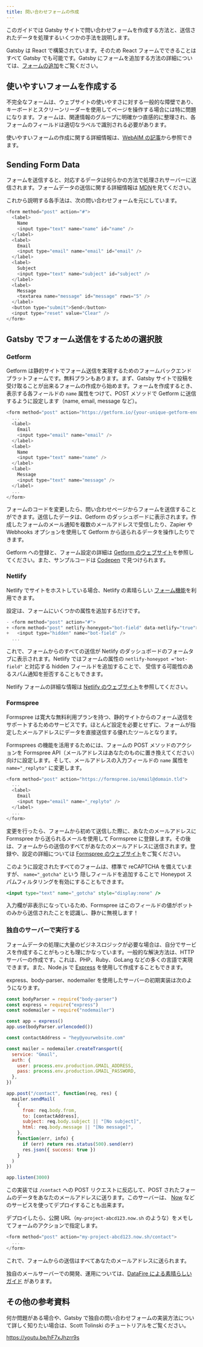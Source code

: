 ```yaml
---
title: 問い合わせフォームの作成
---
```


このガイドでは Gatsby サイトで問い合わせフォームを作成する方法と、送信されたデータを処理するいくつかの手法を説明します。

Gatsby は React で構築されています。そのため React フォームでできることはすべて Gatsby でも可能です。Gatsby にフォームを追加する方法の詳細については、[フォームの追加](/docs/adding-forms/)をご覧ください。

## 使いやすいフォームを作成する

不完全なフォームは、ウェブサイトの使いやすさに対する一般的な障壁であり、キーボードとスクリーンリーダーを使用してページを操作する場合には特に問題になります。フォームは、関連情報のグループに明確かつ直感的に整理され、各フォームのフィールドは適切なラベルで識別される必要があります。

使いやすいフォームの作成に関する詳細情報は、[WebAIM の記事](https://webaim.org/techniques/forms/)から参照できます。

## Sending Form Data

フォームを送信すると、対応するデータは何らかの方法で処理されサーバーに送信されます。フォームデータの送信に関する詳細情報は [MDN](https://developer.mozilla.org/en-US/docs/Learn/HTML/Forms/Sending_and_retrieving_form_data)を見てください。

これから説明する各手法は、次の問い合わせフォームを元にしています。

```jsx:title=src/pages/contact.js
<form method="post" action="#">
  <label>
    Name
    <input type="text" name="name" id="name" />
  </label>
  <label>
    Email
    <input type="email" name="email" id="email" />
  </label>
  <label>
    Subject
    <input type="text" name="subject" id="subject" />
  </label>
  <label>
    Message
    <textarea name="message" id="message" rows="5" />
  </label>
  <button type="submit">Send</button>
  <input type="reset" value="Clear" />
</form>
```

## Gatsby でフォーム送信をするための選択肢

### Getform

Getform は静的サイトでフォーム送信を実現するためのフォームバックエンドプラットフォームです。無料プランもあります。まず、Gatsby サイトで投稿を受け取ることが出来るフォームの作成から始めます。フォームを作成するとき、表示する各フィールドの `name` 属性をつけて、POST メソッドで Getform に送信するように設定します（name, email, message など）。

```jsx:title=src/pages/contact.js
<form method="post" action="https://getform.io/{your-unique-getform-endpoint}">
  ...
  <label>
    Email
    <input type="email" name="email" />
  </label>
  <label>
    Name
    <input type="text" name="name" />
  </label>
  <label>
    Message
    <input type="text" name="message" />
  </label>
  ...
</form>
```

フォームのコードを変更したら、問い合わせページからフォームを送信することができます。送信したデータは、Getform のダッシュボードに表示されます。作成したフォームのメール通知を複数のメールアドレスで受信したり、Zapier や Webhooks オプションを使用して Getform から送られるデータを操作したりできます。

Getform への登録と、フォーム設定の詳細は [Getform のウェブサイト](https://getform.io/)を参照してください。また、サンプルコードは [Codepen](https://codepen.io/getform) で見つけられます。

### Netlify

Netlify でサイトをホストしている場合、Netlify の素晴らしい [フォーム機能](https://www.netlify.com/docs/form-handling/)を利用できます。

設定は、フォームにいくつかの属性を追加するだけです。

```diff:title=src/pages/contact.js
- <form method="post" action="#">
+ <form method="post" netlify-honeypot="bot-field" data-netlify="true">
+   <input type="hidden" name="bot-field" />
  ...
```

これで、フォームからのすべての送信が Netlify のダッシュボードのフォームタブに表示されます。Netlify ではフォームの属性の `netlify-honeypot ="bot-field"` と対応する hidden フィールドを追加することで、 受信する可能性のあるスパム通知を拒否することもできます。

Netlify フォームの詳細な情報は [Netlify のウェブサイト](https://www.netlify.com/docs/form-handling/)を参照してください。

### Formspree

Formspree は寛大な無料利用プランを持つ、静的サイトからのフォーム送信をサポートするためのサービスです。ほとんど設定を必要とせずに、フォームが指定したメールアドレスにデータを直接送信する優れたツールとなります。

Formsprees の機能を活用するためには、フォームの POST メソッドのアクションを Formspree API（メールアドレスはあなたのものに置き換えてください）向けに設定します。そして、メールアドレスの入力フィールドの `name` 属性を `name="_replyto"` に変更します。

```jsx:title=src/pages/contact.js
<form method="post" action="https://formspree.io/email@domain.tld">
  ...
  <label>
    Email
    <input type="email" name="_replyto" />
  </label>
  ...
</form>
```

変更を行ったら、フォームから初めて送信した際に、あなたのメールアドレスに Formspree から送られるメールを使用して Formspree に登録します。その後は、フォームからの送信のすべてがあなたのメールアドレスに送信されます。登録や、設定の詳細については [Formspree のウェブサイト](https://formspree.io/)をご覧ください。

このように設定されたすべてのフォームは、標準で reCAPTCHA を備えていますが、 `name="_gotcha"` という 隠しフィールドを追加することで Honeypot スパムフィルタリングを有効にすることもできます。

```jsx
<input type="text" name="_gotcha" style="display:none" />
```

入力欄が非表示になっているため、Formspree はこのフィールドの値がボットのみから送信されたことを認識し、静かに無視します！

### 独自のサーバーで実行する

フォームデータの処理に大量のビジネスロジックが必要な場合は、自分でサービスを作成することがもっとも理にかなっています。一般的な解決方法は、HTTP サーバーの作成です。これは、PHP、Ruby、GoLang などの多くの言語で実現できます。また、Node.js で [Express](https://expressjs.com/) を使用して作成することもできます。

express、body-parser、nodemailer を使用したサーバーの初期実装は次のようになります。

```javascript:title=handleForm.js
const bodyParser = require("body-parser")
const express = require("express")
const nodemailer = require("nodemailer")

const app = express()
app.use(bodyParser.urlencoded())

const contactAddress = "hey@yourwebsite.com"

const mailer = nodemailer.createTransport({
  service: "Gmail",
  auth: {
    user: process.env.production.GMAIL_ADDRESS,
    pass: process.env.production.GMAIL_PASSWORD,
  },
})

app.post("/contact", function(req, res) {
  mailer.sendMail(
    {
      from: req.body.from,
      to: [contactAddress],
      subject: req.body.subject || "[No subject]",
      html: req.body.message || "[No message]",
    },
    function(err, info) {
      if (err) return res.status(500).send(err)
      res.json({ success: true })
    }
  )
})

app.listen(3000)
```

この実装では `/contact` への POST リクエストに反応して、POST されたフォームのデータをあなたのメールアドレスに送ります。このサーバーは、 [Now](https://zeit.co/now) などのサービスを使ってデプロイすることも出来ます。

デプロイしたら、公開 URL（`my-project-abcd123.now.sh` のような）をメモしてフォームのアクションで指定します。

```jsx:title=src/pages/contact.js
<form method="post" action="my-project-abcd123.now.sh/contact">
  ...
</form>
```

これで、フォームからの送信はすべてあなたのメールアドレスに送られます。

独自のメールサーバーでの開発、運用については、[DataFire による素晴らしいガイド](https://medium.com/datafire-io/simple-backends-four-ways-to-implement-a-contact-us-form-on-a-static-website-10fc430984a4) があります。

## その他の参考資料

何か問題がある場合や、Gatsby で独自の問い合わせフォームの実装方法について詳しく知りたい場合は、Scott Tolinski のチュートリアルをご覧ください。

https://youtu.be/hF7xJhzrr9s
